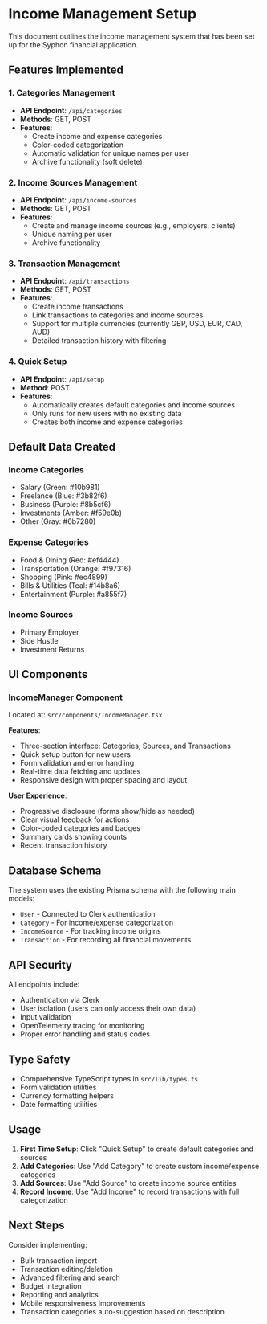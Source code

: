 # Income Management Setup

This document outlines the income management system that has been set up for the Syphon financial application.

## Features Implemented

### 1. Categories Management

- **API Endpoint**: `/api/categories`
- **Methods**: GET, POST
- **Features**:
  - Create income and expense categories
  - Color-coded categorization
  - Automatic validation for unique names per user
  - Archive functionality (soft delete)

### 2. Income Sources Management

- **API Endpoint**: `/api/income-sources`
- **Methods**: GET, POST
- **Features**:
  - Create and manage income sources (e.g., employers, clients)
  - Unique naming per user
  - Archive functionality

### 3. Transaction Management

- **API Endpoint**: `/api/transactions`
- **Methods**: GET, POST
- **Features**:
  - Create income transactions
  - Link transactions to categories and income sources
  - Support for multiple currencies (currently GBP, USD, EUR, CAD, AUD)
  - Detailed transaction history with filtering

### 4. Quick Setup

- **API Endpoint**: `/api/setup`
- **Method**: POST
- **Features**:
  - Automatically creates default categories and income sources
  - Only runs for new users with no existing data
  - Creates both income and expense categories

## Default Data Created

### Income Categories

- Salary (Green: #10b981)
- Freelance (Blue: #3b82f6)
- Business (Purple: #8b5cf6)
- Investments (Amber: #f59e0b)
- Other (Gray: #6b7280)

### Expense Categories

- Food & Dining (Red: #ef4444)
- Transportation (Orange: #f97316)
- Shopping (Pink: #ec4899)
- Bills & Utilities (Teal: #14b8a6)
- Entertainment (Purple: #a855f7)

### Income Sources

- Primary Employer
- Side Hustle
- Investment Returns

## UI Components

### IncomeManager Component

Located at: `src/components/IncomeManager.tsx`

**Features**:

- Three-section interface: Categories, Sources, and Transactions
- Quick setup button for new users
- Form validation and error handling
- Real-time data fetching and updates
- Responsive design with proper spacing and layout

**User Experience**:

- Progressive disclosure (forms show/hide as needed)
- Clear visual feedback for actions
- Color-coded categories and badges
- Summary cards showing counts
- Recent transaction history

## Database Schema

The system uses the existing Prisma schema with the following main models:

- `User` - Connected to Clerk authentication
- `Category` - For income/expense categorization
- `IncomeSource` - For tracking income origins
- `Transaction` - For recording all financial movements

## API Security

All endpoints include:

- Authentication via Clerk
- User isolation (users can only access their own data)
- Input validation
- OpenTelemetry tracing for monitoring
- Proper error handling and status codes

## Type Safety

- Comprehensive TypeScript types in `src/lib/types.ts`
- Form validation utilities
- Currency formatting helpers
- Date formatting utilities

## Usage

1. **First Time Setup**: Click "Quick Setup" to create default categories and sources
2. **Add Categories**: Use "Add Category" to create custom income/expense categories
3. **Add Sources**: Use "Add Source" to create income source entities
4. **Record Income**: Use "Add Income" to record transactions with full categorization

## Next Steps

Consider implementing:

- Bulk transaction import
- Transaction editing/deletion
- Advanced filtering and search
- Budget integration
- Reporting and analytics
- Mobile responsiveness improvements
- Transaction categories auto-suggestion based on description
